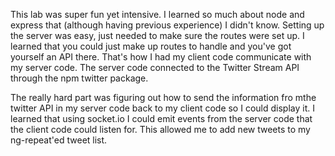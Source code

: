 This lab was super fun yet intensive. I learned so much about node and express that (although having previous experience)
I didn't know. Setting up the server was easy, just needed to make sure the routes were set up. I learned that
you could just make up routes to handle and you've got yourself an API there. That's how I had my client code
communicate with my server code. The server code connected to the Twitter Stream API through the npm twitter package.

The really hard part was figuring out how to send the information fro mthe twitter API in my server code back to my
client code so I could display it. I learned that using socket.io I could emit events from the server code that the
client code could listen for. This allowed me to add new tweets to my ng-repeat'ed tweet list. 